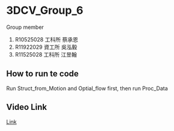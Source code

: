 # 3DCV_Group_6

Group member
1. R10525028 工科所 蔡承恩
2. R11922029 資工所 吳泓毅
3. R11525028 工科所 江昱翰

## How to run te code
Run Struct_from_Motion and Optial_flow first, then run Proc_Data

## Video Link 
[Link](https://youtu.be/BGM772Zd0iQ)

